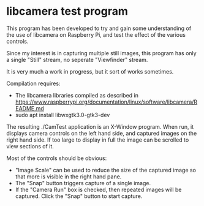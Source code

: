 # libcamera test program

This program has been developed to try and gain some understanding of the use of libcamera
on Raspberry Pi, and test the effect of the various controls.

Since my interest is in capturing multiple still images, this program has only a single
"Still" stream, no seperate "Viewfinder" stream.

It is very much a work in progress, but it sort of works sometimes.

Compilation requires:

* The libcamera libraries compiled as described in
https://www.raspberrypi.org/documentation/linux/software/libcamera/README.md
* sudo apt install libwxgtk3.0-gtk3-dev

The resulting ./CamTest application is an X-Window program. When run, it displays camera controls
on the left hand side, and captured images on the right hand side. If too large to display in full
the image can be scrolled to view sections of it.

Most of the controls should be obvious:

* "Image Scale" can be used to reduce the size of the captured image so that more is visible
in the right hand pane.
* The "Snap" button triggers capture of a single image.
* If the "Camera Run" box is checked, then repeated images will be captured. Click the "Snap"
button to start capture.
